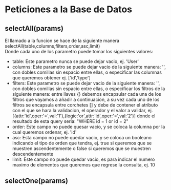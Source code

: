 # Peticiones a la Base de Datos
## selectAll(params)
El llamado a la funcion se hace de la siguiente manera selectAll(table,columns,filters,order,asc,limit)  
Donde cada uno de los parametro puede tomar los siguientes valores:  
- table: Este parametro nunca se puede dejar vacio, ej. 'User'
- columns: Este parametro se puede dejar vacio de la siguiente manera: '', con dobles comillas sin espacio entre ellas, o especificar las columnas que queremos obtener ej. ['id','type']
- filters: Este parametro se puede dejar vacio de la siguiente manera: '', con dobles comillas sin espacio entre ellas,
o especificar los filtros de la siguiente manera: entre llaves {} debemos encapsular cada una de los filtros que vayamos a añadir a continuacion, a su vez cada uno de los filtros se encapsula entre corchetes [] y debe de contener el atributo con el que se hara la validacion, el operador y el valor a validar, ej. [{attr:'id',oper:'=',val:'1'},{logic:'or',attr:'id',oper:'=',val:'2'}] donde el resultado de esta query seria: "WHERE id = 1 or id = 2"
- order: Este campo no puede quesar vacio, y se coloca la columna por la cual queremos ordenar, ej. 'id'
- asc: Esta campo no puede quedar vacio, y se coloca un booleano indicando el tipo de orden que tendra, ej. true si queremos que se muestren ascendentemente o false si queremos que se muestren descendentemente
- limit: Este campo no puede quedar vacio, es para indicar el numero maximo de elementos que queremos que regrese la consulta, ej. 10

## selectOne(params)
